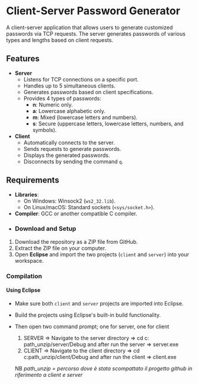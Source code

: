 # Client-Server Password Generator

A client-server application that allows users to generate customized passwords via TCP requests. The server generates passwords of various types and lengths based on client requests.

## Features

- **Server**
  - Listens for TCP connections on a specific port.
  - Handles up to 5 simultaneous clients.
  - Generates passwords based on client specifications.
  - Provides 4 types of passwords:
    - **n**: Numeric only.
    - **a**: Lowercase alphabetic only.
    - **m**: Mixed (lowercase letters and numbers).
    - **s**: Secure (uppercase letters, lowercase letters, numbers, and symbols).
- **Client**
  - Automatically connects to the server.
  - Sends requests to generate passwords.
  - Displays the generated passwords.
  - Disconnects by sending the command `q`.

## Requirements

- **Libraries**:
  - On Windows: Winsock2 (`ws2_32.lib`).
  - On Linux/macOS: Standard sockets (`<sys/socket.h>`).
- **Compiler**: GCC or another compatible C compiler.
- ### Download and Setup

1. Download the repository as a ZIP file from GitHub.
2. Extract the ZIP file on your computer.
3. Open **Eclipse** and import the two projects (`client` and `server`) into your workspace.

### Compilation

#### Using Eclipse
- Make sure both `client` and `server` projects are imported into Eclipse.
- Build the projects using Eclipse's built-in build functionality.
- Then open two command prompt; one for server, one for client
  1) SERVER => Navigate to the server directory => cd c: path_unzip/server/Debug and after run the server => server.exe
  2) CLIENT => Navigate to the client directory => cd c:path_unzip/client/Debug and after run the client => client.exe
 
  NB <i> path_unzip = percorso dove è stata scompattato il progetto github in riferimento a client e server
